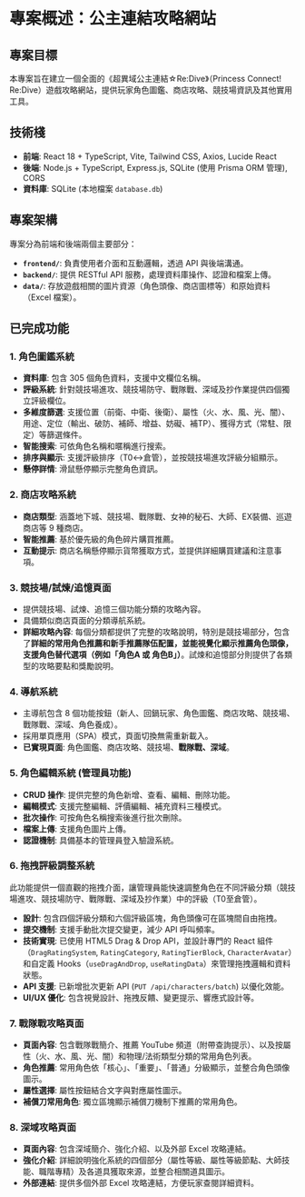 # 專案概述：公主連結攻略網站

## 專案目標
本專案旨在建立一個全面的《超異域公主連結☆Re:Dive》（Princess Connect! Re:Dive）遊戲攻略網站，提供玩家角色圖鑑、商店攻略、競技場資訊及其他實用工具。

## 技術棧
*   **前端**: React 18 + TypeScript, Vite, Tailwind CSS, Axios, Lucide React
*   **後端**: Node.js + TypeScript, Express.js, SQLite (使用 Prisma ORM 管理), CORS
*   **資料庫**: SQLite (本地檔案 `database.db`)

## 專案架構
專案分為前端和後端兩個主要部分：
*   **`frontend/`**: 負責使用者介面和互動邏輯，透過 API 與後端溝通。
*   **`backend/`**: 提供 RESTful API 服務，處理資料庫操作、認證和檔案上傳。
*   **`data/`**: 存放遊戲相關的圖片資源（角色頭像、商店圖標等）和原始資料（Excel 檔案）。

## 已完成功能

### 1. 角色圖鑑系統
*   **資料庫**: 包含 305 個角色資料，支援中文欄位名稱。
*   **評級系統**: 針對競技場進攻、競技場防守、戰隊戰、深域及抄作業提供四個獨立評級欄位。
*   **多維度篩選**: 支援位置（前衛、中衛、後衛）、屬性（火、水、風、光、闇）、用途、定位（輸出、破防、補師、增益、妨礙、補TP）、獲得方式（常駐、限定）等篩選條件。
*   **智能搜索**: 可依角色名稱和暱稱進行搜索。
*   **排序與顯示**: 支援評級排序（T0↔倉管），並按競技場進攻評級分組顯示。
*   **懸停詳情**: 滑鼠懸停顯示完整角色資訊。

### 2. 商店攻略系統
*   **商店類型**: 涵蓋地下城、競技場、戰隊戰、女神的秘石、大師、EX裝備、巡遊商店等 9 種商店。
*   **智能推薦**: 基於優先級的角色碎片購買推薦。
*   **互動提示**: 商店名稱懸停顯示貨幣獲取方式，並提供詳細購買建議和注意事項。

### 3. 競技場/試煉/追憶頁面
*   提供競技場、試煉、追憶三個功能分類的攻略內容。
*   具備類似商店頁面的分類導航系統。
*   **詳細攻略內容**: 每個分類都提供了完整的攻略說明，特別是競技場部分，包含了**詳細的常用角色推薦和新手推薦隊伍配置，並能視覺化顯示推薦角色頭像，支援角色替代選項（例如「角色A 或 角色B」）**。試煉和追憶部分則提供了各類型的攻略要點和獎勵說明。

### 4. 導航系統
*   主導航包含 8 個功能按鈕（新人、回鍋玩家、角色圖鑑、商店攻略、競技場、戰隊戰、深域、角色養成）。
*   採用單頁應用（SPA）模式，頁面切換無需重新載入。
*   **已實現頁面**: 角色圖鑑、商店攻略、競技場、**戰隊戰、深域**。

### 5. 角色編輯系統 (管理員功能)
*   **CRUD 操作**: 提供完整的角色新增、查看、編輯、刪除功能。
*   **編輯模式**: 支援完整編輯、評價編輯、補充資料三種模式。
*   **批次操作**: 可按角色名稱搜索後進行批次刪除。
*   **檔案上傳**: 支援角色圖片上傳。
*   **認證機制**: 具備基本的管理員登入驗證系統。

### 6. 拖拽評級調整系統
此功能提供一個直觀的拖拽介面，讓管理員能快速調整角色在不同評級分類（競技場進攻、競技場防守、戰隊戰、深域及抄作業）中的評級（T0至倉管）。
*   **設計**: 包含四個評級分類和六個評級區塊，角色頭像可在區塊間自由拖拽。
*   **提交機制**: 支援手動批次提交變更，減少 API 呼叫頻率。
*   **技術實現**: 已使用 HTML5 Drag & Drop API，並設計專門的 React 組件（`DragRatingSystem`, `RatingCategory`, `RatingTierBlock`, `CharacterAvatar`）和自定義 Hooks（`useDragAndDrop`, `useRatingData`）來管理拖拽邏輯和資料狀態。
*   **API 支援**: 已新增批次更新 API (`PUT /api/characters/batch`) 以優化效能。
*   **UI/UX 優化**: 包含視覺設計、拖拽反饋、變更提示、響應式設計等。

### 7. 戰隊戰攻略頁面
*   **頁面內容**: 包含戰隊戰簡介、推薦 YouTube 頻道（附帶查詢提示）、以及按屬性（火、水、風、光、闇）和物理/法術類型分類的常用角色列表。
*   **角色推薦**: 常用角色依「核心」、「重要」、「普通」分級顯示，並整合角色頭像圖示。
*   **屬性選擇**: 屬性按鈕結合文字與對應屬性圖示。
*   **補償刀常用角色**: 獨立區塊顯示補償刀機制下推薦的常用角色。

### 8. 深域攻略頁面
*   **頁面內容**: 包含深域簡介、強化介紹、以及外部 Excel 攻略連結。
*   **強化介紹**: 詳細說明強化系統的四個部分（屬性等級、屬性等級節點、大師技能、職階專精）及各道具獲取來源，並整合相關道具圖示。
*   **外部連結**: 提供多個外部 Excel 攻略連結，方便玩家查閱詳細資料。
